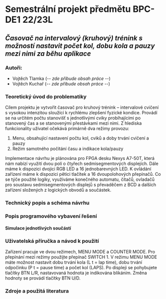 # **Semestrální projekt předmětu BPC-DE1 22/23L**
## *Časovač na intervalový (kruhový) trénink s možností nastavit počet kol, dobu kola a pauzy mezi nimi za běhu aplikace*
### Autoři:
- Vojtěch Tlamka (*-- zde přibude obsah práce --*)
- Vojtěch Kuchař (*-- zde přibude obsah práce --*)

### Teoretický úvod do problematiky

Cílem projektu je vytvořit časovač pro kruhový trénink – intervalové cvičení s vysokou intenzitou sloužící k rychlému zlepšení fyzické kondice. Provádí se na určitém počtu stanovišť s jednotlivými cviky probíhajícími po stanovený čas a se stanovenými přestávkami mezi nimi. Z hlediska funkcionality uživatel očekává primárně dva režimy provozu:
  1. Menu, obsahující nastavení počtu kol, cviků a doby trvání cvičení a pauzy
  2. Režim samotného počítání času a indikace kola/pauzy

Implementace návrhu je plánována pro FPGA desku Nexys A7-50T, která nám nabízí využití dvou polí o čtyřech sedmisegmentových displejích. Dále máme k dispozici dvojici RGB LED a 16 jednobarevných LED. K ovládání zařízení máme k dispozici pětici tlačítek a 16 dvoupolohových přepínačů. Co se týče použité logiky, využíváme konečného automatu, čítačů, ovladačů pro soustavu sedmisegmentových displejů s převaděčem z BCD a dalších zařízení složených z logických obvodů a součástek.

### Technický popis a schéma návrhu



### Popis programového vybavení řešení

  #### Simulace jednotlivých součástí

### Uživatelská příručka a návod k použití

Zařízení pracuje ve dvou režimech, MENU MODE a COUNTER MODE. Pro přepínání mezi režimy použijte přepínač SWITCH 1. V režimu MENU MODE máte možnost nastavit dobu trvání kola (L t = lap time), dobu trvání odpočinku (P t = pause time) a počet kol (LAPS). Po displeji se pohybujete tlačítky BTN L/R, nastavovaná hodnota je indikována blikáním. Změna hodnoty se provádí tlačítky BTN U/D.

### Zdroje a použitá literatura
